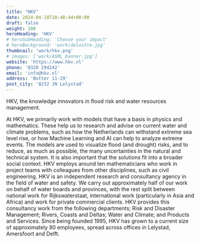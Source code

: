 ```yaml
---
title: "HKV"
date: 2024-04-18T10:48:44+00:00
draft: false
weight: 100
heroHeading: 'HKV'
# heroSubHeading: 'Choose your impact'
# heroBackground: 'work/deloitte.jpg'
thumbnail: 'work/hkv.png'
# images: ['work/ASML_banner.jpg']
website: 'https://www.hkv.nl'
phone: '0320 294242'
email: 'info@hkv.nl'
address: 'Botter 11-29'
post_city: '8232 JN Lelystad'
---
```


HKV, the knowledge innovators in flood risk and water resources management.

At HKV, we primarily work with models that have a basis in physics and mathematics. These help us
to research and advise on current water and climate problems, such as how the Netherlands can
withstand extreme sea level rise, or how Machine Learning and AI can help to analyze extreme
events. The models are used to visualize flood (and drought) risks, and to reduce, as much as
possible, the many uncertainties in the natural and technical system. It is also important that the
solutions fit into a broader social context. HKV employs around ten mathematicians who work in
project teams with colleagues from other disciplines, such as civil engineering.
HKV is an independent research and consultancy agency in the field of water and safety. We carry
out approximately half of our work on behalf of water boards and provinces, with the rest split
between national work for Rijkswaterstaat, international work (particularly in Asia and Africa) and
work for private commercial clients. HKV provides this consultancy work from the following
departments; Risk and Disaster Management; Rivers, Coasts and Deltas; Water and Climate; and
Products and Services.
Since being founded 1995, HKV has grown to a current size of approximately 80 employees, spread
across offices in Lelystad, Amersfoort and Delft.

